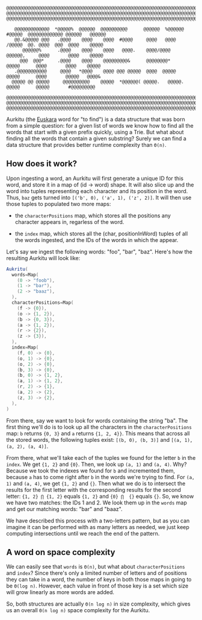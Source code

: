 ```
@@@@@@@@@@@@@@@@@@@@@@@@@@@@@@@@@@@@@@@@@@@@@@@@@@@@@@@@@@@@@@@@@@@@@@@@@@@@@@@@@@@@@@@@@@@@@@@@@@@@@@@@@@@
@@@@@@@@@@@@@@@@@@@@@@@@@@@@@@@@@@@@@@@@@@@@@@@@@@@@@@@@@@@@@@@@@@@@@@@@@@@@@@@@@@@@@@@@@@@@@@@@@@@@@@@@@@@
@@@@@@@@@@@@@@@@@@@@@@@@@@@@@@@@@@@@@@@@@@@@@@@@@@@@@@@@@@@@@@@@@@@@@@@@@@@@@@@@@@@@@@@@@@@@@@@@@@@@@@@@@@@

   @@@@@@@@@@@@@  *@@@@@%  @@@@@@  @@@@@@@@@@      @@@@@@  %@@@@@@  #@@@@@  @@@@@@@@@@@@@ @@@@@@   @@@@@@
   @@.&@@@@@ @@@   .@@@@    @@@@    @@@@  #@@@@     @@@@   @@@@     /@@@@@  @@. @@@@  @@@  @@@@    @@@@@
      @@@@@@%      .@@@@    @@@@    @@@@   @@@@.    @@@@/@@@@       @@@@@@,     @@@@       @@@@    @@@@@
     @@@  @@@*     .@@@@    @@@@    @@@@@@@@@&      @@@@@@@@*        @@@@@      @@@@       @@@@    @@@@@
   .@@@@@@@@@@@     @@@@   *@@@@    @@@@ @@@ @@@@@  @@@@  @@@@@      @@@@@      @@@@       @@@@@   @@@@&
  @@@@@ @@ @@@@@     @@@@@@@@@@    @@@@@  *@@@@@@( @@@@@.   @@@@@.   @@@@@      @@@@@       #@@@@@@@@@

@@@@@@@@@@@@@@@@@@@@@@@@@@@@@@@@@@@@@@@@@@@@@@@@@@@@@@@@@@@@@@@@@@@@@@@@@@@@@@@@@@@@@@@@@@@@@@@@@@@@@@@@@@@
@@@@@@@@@@@@@@@@@@@@@@@@@@@@@@@@@@@@@@@@@@@@@@@@@@@@@@@@@@@@@@@@@@@@@@@@@@@@@@@@@@@@@@@@@@@@@@@@@@@@@@@@@@@
@@@@@@@@@@@@@@@@@@@@@@@@@@@@@@@@@@@@@@@@@@@@@@@@@@@@@@@@@@@@@@@@@@@@@@@@@@@@@@@@@@@@@@@@@@@@@@@@@@@@@@@@@@@
```

Aurkitu (the [Euskara](https://en.wikipedia.org/wiki/Basque_language) word for "to find") is a data
structure that was born from a simple question: for a given list of words we know how to find all
the words that start with a given prefix quickly, using a Trie. But what about finding all the words
that contain a given substring? Surely we can find a data structure that provides better runtime
complexity than `Θ(n)`.

## How does it work?

Upon ingesting a word, an Aurkitu will first generate a unique ID for this word, and store it in a
map of (id -> word) shape.
It will also slice up and the word into tuples representing each character and its position in the
word. Thus, `baz` gets turned into `[('b', 0), ('a', 1), ('z', 2)]`. It will then use those tuples
to populated two more maps:

- the `characterPositions` map, which stores all the positions any character appears in, regarless
of the word.

- the `index` map, which stores all the (char, positionInWord) tuples of all the words ingested, and
the IDs of the words in which the appear.

Let's say we ingest the following words: "foo", "bar", "baz". Here's how the resulting Aurkitu will
look like:

```scala
Aukritu(
  words=Map(
    (0 -> "foob"),
    (1 -> "bar"),
    (2 -> "baaz"),
  ),
  characterPositions=Map(
    (f -> {0}),
    (o -> {1, 2}),
    (b -> {0, 3}),
    (a -> {1, 2}),
    (r -> {2}),
    (z -> {3}),
  ),
  index=Map(
    (f, 0) -> {0},
    (o, 1) -> {0},
    (o, 2) -> {0},
    (b, 3) -> {0},
    (b, 0) -> {1, 2},
    (a, 1) -> {1, 2},
    (r, 2) -> {1},
    (a, 2) -> {2},
    (z, 3) -> {2},
  ),
)
```

From there, say we want to look for words containing the string "ba".
The first thing we'll do is to look up all the characters in the `characterPositions` map: `b`
returns `{0, 3}` and `a` returns `{1, 2, 4}}`. This means that across all the stored words, the
following tuples exist: `[(b, 0), (b, 3)]` and `[(a, 1), (a, 2), (a, 4)]`.

From there, what we'll take each of the tuples we found for the letter `b` in the `index`.
We get `{1, 2}` and `{0}`. Then, we look up `(a, 1)` and `(a, 4)`. Why? Because we took the indexes
we found for `b` and incremented them, because `a` has to come right after `b` in the words we're
trying to find. For `(a, 1)` and `(a, 4)`, we get `{1, 2}` and `{}`.
Then what we do is to intersect the results for the first letter with the corresponding results for
the second letter: `{1, 2} ⋂ {1, 2}` equals `{1, 2}` and `{0} ⋂  {}` equals `{}`. So, we know we
have two matches: the IDs 1 and 2. We look them up in the `words` map and get our matching words:
"bar" and "baaz".

We have described this process with a two-letters pattern, but as you can imagine it can be
performed with as many letters as needed, we just keep computing intersections until we reach the
end of the pattern.

## A word on space complexity

We can easily see that `words` is `Θ(n)`, but what about `characterPositions` and `index`?
Since there's only a limited number of letters and of positions they can take in a word, the number
of keys in both those maps in going to be `Θ(log n)`. However, each value in front of those key is
a set which size will grow linearly as more words are added.

So, both structures are actually `Θ(n log n)` in size complexity, which gives us an overall
`Θ(n log n)` space complexity for the Aurkitu.
